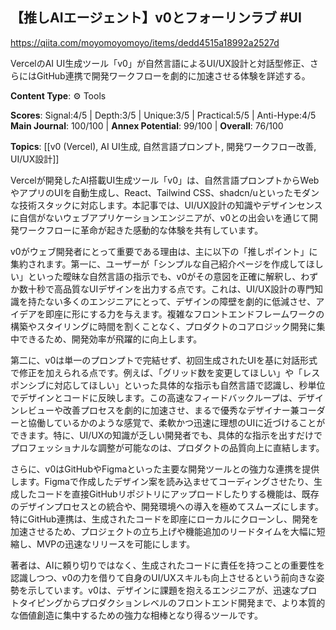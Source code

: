 ## 【推しAIエージェント】v0とフォーリンラブ #UI

https://qiita.com/moyomoyomoyo/items/dedd4515a18992a2527d

VercelのAI UI生成ツール「v0」が自然言語によるUI/UX設計と対話型修正、さらにはGitHub連携で開発ワークフローを劇的に加速させる体験を詳述する。

**Content Type**: ⚙️ Tools

**Scores**: Signal:4/5 | Depth:3/5 | Unique:3/5 | Practical:5/5 | Anti-Hype:4/5
**Main Journal**: 100/100 | **Annex Potential**: 99/100 | **Overall**: 76/100

**Topics**: [[v0 (Vercel), AI UI生成, 自然言語プロンプト, 開発ワークフロー改善, UI/UX設計]]

Vercelが開発したAI搭載UI生成ツール「v0」は、自然言語プロンプトからWebやアプリのUIを自動生成し、React、Tailwind CSS、shadcn/uといったモダンな技術スタックに対応します。本記事では、UI/UX設計の知識やデザインセンスに自信がないウェブアプリケーションエンジニアが、v0との出会いを通じて開発ワークフローに革命が起きた感動的な体験を共有しています。

v0がウェブ開発者にとって重要である理由は、主に以下の「推しポイント」に集約されます。第一に、ユーザーが「シンプルな自己紹介ページを作成してほしい」といった曖昧な自然言語の指示でも、v0がその意図を正確に解釈し、わずか数十秒で高品質なUIデザインを出力する点です。これは、UI/UX設計の専門知識を持たない多くのエンジニアにとって、デザインの障壁を劇的に低減させ、アイデアを即座に形にする力を与えます。複雑なフロントエンドフレームワークの構築やスタイリングに時間を割くことなく、プロダクトのコアロジック開発に集中できるため、開発効率が飛躍的に向上します。

第二に、v0は単一のプロンプトで完結せず、初回生成されたUIを基に対話形式で修正を加えられる点です。例えば、「グリッド数を変更してほしい」や「レスポンシブに対応してほしい」といった具体的な指示も自然言語で認識し、秒単位でデザインとコードに反映します。この高速なフィードバックループは、デザインレビューや改善プロセスを劇的に加速させ、まるで優秀なデザイナー兼コーダーと協働しているかのような感覚で、柔軟かつ迅速に理想のUIに近づけることができます。特に、UI/UXの知識が乏しい開発者でも、具体的な指示を出すだけでプロフェッショナルな調整が可能なのは、プロダクトの品質向上に直結します。

さらに、v0はGitHubやFigmaといった主要な開発ツールとの強力な連携を提供します。Figmaで作成したデザイン案を読み込ませてコーディングさせたり、生成したコードを直接GitHubリポジトリにアップロードしたりする機能は、既存のデザインプロセスとの統合や、開発環境への導入を極めてスムーズにします。特にGitHub連携は、生成されたコードを即座にローカルにクローンし、開発を加速させるため、プロジェクトの立ち上げや機能追加のリードタイムを大幅に短縮し、MVPの迅速なリリースを可能にします。

著者は、AIに頼り切りではなく、生成されたコードに責任を持つことの重要性を認識しつつ、v0の力を借りて自身のUI/UXスキルも向上させるという前向きな姿勢を示しています。v0は、デザインに課題を抱えるエンジニアが、迅速なプロトタイピングからプロダクションレベルのフロントエンド開発まで、より本質的な価値創造に集中するための強力な相棒となり得るツールです。